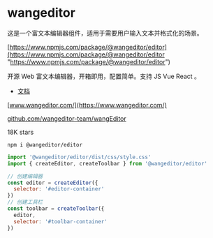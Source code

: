 # wangeditor

这是一个富文本编辑器组件，‌适用于需要用户输入文本并格式化的场景。‌

[https://www.npmjs.com/package/@wangeditor/editor](https://www.npmjs.com/package/@wangeditor/editor "https://www.npmjs.com/package/@wangeditor/editor")

开源 Web 富文本编辑器，开箱即用，配置简单。支持 JS Vue React 。

* [文档](https://www.wangeditor.com/)

[www.wangeditor.com/](https://www.wangeditor.com/)

[github.com/wangeditor-team/wangEditor](https://github.com/wangeditor-team/wangEditor)

18K stars

```text
npm i @wangeditor/editor
```

```javascript
import '@wangeditor/editor/dist/css/style.css'
import { createEditor, createToolbar } from '@wangeditor/editor'

// 创建编辑器
const editor = createEditor({
  selector: '#editor-container'
})
// 创建工具栏
const toolbar = createToolbar({
  editor,
  selector: '#toolbar-container'
})



```

​


